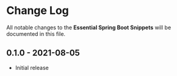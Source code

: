 # Change Log

All notable changes to the **Essential Spring Boot Snippets** will be documented in this file.

## 0.1.0 - 2021-08-05

* Initial release
